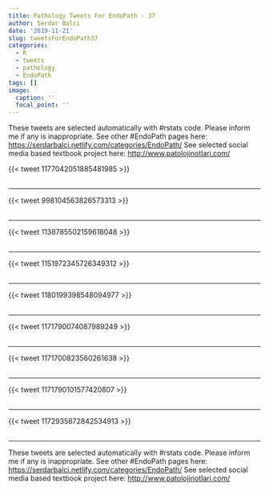 ```yaml
---
title: Pathology Tweets For EndoPath - 37
author: Serdar Balci
date: '2019-11-21'
slug: tweetsForEndoPath37
categories:
  - R
  - tweets
  - pathology
  - EndoPath
tags: []
image:
  caption: ''
  focal_point: ''
---
```



These tweets are selected automatically with #rstats code. Please inform me if any is inappropriate.
See other #EndoPath pages here: https://serdarbalci.netlify.com/categories/EndoPath/ 
See selected social media based textbook project here: http://www.patolojinotlari.com/

{{< tweet 1177042051885481985 >}}
<br>
<br>
<hr>
{{< tweet 998104563826573313 >}}
<br>
<br>
<hr>
{{< tweet 1138785502159618048 >}}
<br>
<br>
<hr>
{{< tweet 1151972345726349312 >}}
<br>
<br>
<hr>
{{< tweet 1180199398548094977 >}}
<br>
<br>
<hr>
{{< tweet 1171790074087989249 >}}
<br>
<br>
<hr>
{{< tweet 1171700823560261638 >}}
<br>
<br>
<hr>
{{< tweet 1171790101577420807 >}}
<br>
<br>
<hr>
{{< tweet 1172935872842534913 >}}
<br>
<br>
<hr>


These tweets are selected automatically with #rstats code. Please inform me if any is inappropriate.
See other #EndoPath pages here: https://serdarbalci.netlify.com/categories/EndoPath/ 
See selected social media based textbook project here: http://www.patolojinotlari.com/
